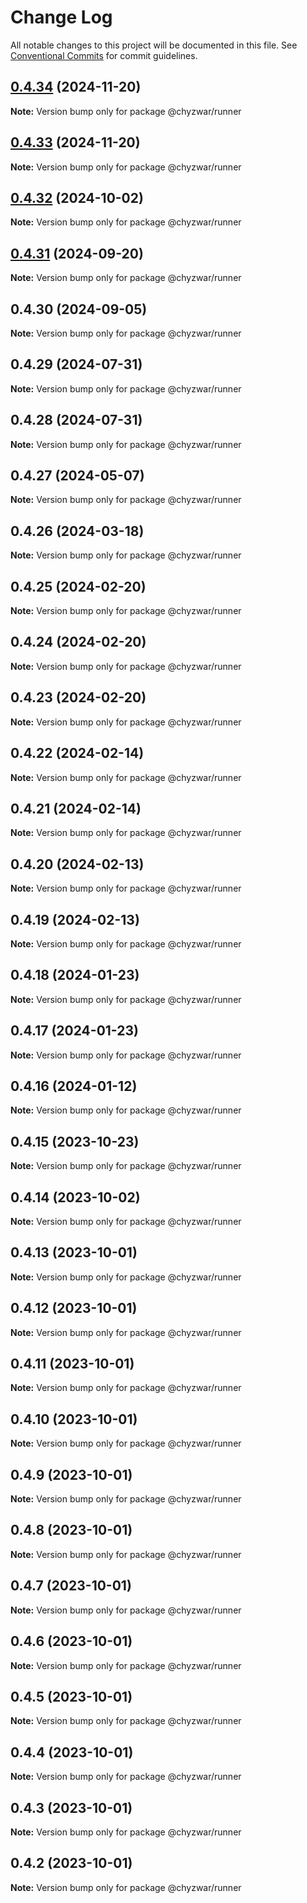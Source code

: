 # Change Log

All notable changes to this project will be documented in this file.
See [Conventional Commits](https://conventionalcommits.org) for commit guidelines.

## [0.4.34](https://github.com/chyzwar/common/compare/@chyzwar/runner@0.4.33...@chyzwar/runner@0.4.34) (2024-11-20)

**Note:** Version bump only for package @chyzwar/runner

## [0.4.33](https://github.com/chyzwar/common/compare/@chyzwar/runner@0.4.32...@chyzwar/runner@0.4.33) (2024-11-20)

**Note:** Version bump only for package @chyzwar/runner

## [0.4.32](https://github.com/chyzwar/common/compare/@chyzwar/runner@0.4.31...@chyzwar/runner@0.4.32) (2024-10-02)

**Note:** Version bump only for package @chyzwar/runner

## [0.4.31](https://github.com/chyzwar/common/compare/@chyzwar/runner@0.4.30...@chyzwar/runner@0.4.31) (2024-09-20)

**Note:** Version bump only for package @chyzwar/runner

## 0.4.30 (2024-09-05)

**Note:** Version bump only for package @chyzwar/runner

## 0.4.29 (2024-07-31)

**Note:** Version bump only for package @chyzwar/runner

## 0.4.28 (2024-07-31)

**Note:** Version bump only for package @chyzwar/runner

## 0.4.27 (2024-05-07)

**Note:** Version bump only for package @chyzwar/runner

## 0.4.26 (2024-03-18)

**Note:** Version bump only for package @chyzwar/runner

## 0.4.25 (2024-02-20)

**Note:** Version bump only for package @chyzwar/runner

## 0.4.24 (2024-02-20)

**Note:** Version bump only for package @chyzwar/runner

## 0.4.23 (2024-02-20)

**Note:** Version bump only for package @chyzwar/runner

## 0.4.22 (2024-02-14)

**Note:** Version bump only for package @chyzwar/runner

## 0.4.21 (2024-02-14)

**Note:** Version bump only for package @chyzwar/runner

## 0.4.20 (2024-02-13)

**Note:** Version bump only for package @chyzwar/runner

## 0.4.19 (2024-02-13)

**Note:** Version bump only for package @chyzwar/runner

## 0.4.18 (2024-01-23)

**Note:** Version bump only for package @chyzwar/runner

## 0.4.17 (2024-01-23)

**Note:** Version bump only for package @chyzwar/runner

## 0.4.16 (2024-01-12)

**Note:** Version bump only for package @chyzwar/runner

## 0.4.15 (2023-10-23)

**Note:** Version bump only for package @chyzwar/runner

## 0.4.14 (2023-10-02)

**Note:** Version bump only for package @chyzwar/runner

## 0.4.13 (2023-10-01)

**Note:** Version bump only for package @chyzwar/runner

## 0.4.12 (2023-10-01)

**Note:** Version bump only for package @chyzwar/runner

## 0.4.11 (2023-10-01)

**Note:** Version bump only for package @chyzwar/runner

## 0.4.10 (2023-10-01)

**Note:** Version bump only for package @chyzwar/runner

## 0.4.9 (2023-10-01)

**Note:** Version bump only for package @chyzwar/runner

## 0.4.8 (2023-10-01)

**Note:** Version bump only for package @chyzwar/runner

## 0.4.7 (2023-10-01)

**Note:** Version bump only for package @chyzwar/runner

## 0.4.6 (2023-10-01)

**Note:** Version bump only for package @chyzwar/runner

## 0.4.5 (2023-10-01)

**Note:** Version bump only for package @chyzwar/runner

## 0.4.4 (2023-10-01)

**Note:** Version bump only for package @chyzwar/runner

## 0.4.3 (2023-10-01)

**Note:** Version bump only for package @chyzwar/runner

## 0.4.2 (2023-10-01)

**Note:** Version bump only for package @chyzwar/runner
